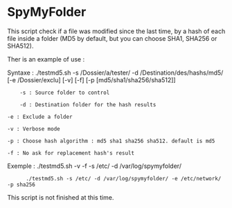 # SpyMyFolder
This script check if a file was modified since the last time, by a hash of each file inside a folder (MD5 by default, but you can choose SHA1, SHA256 or SHA512).

Ther is an example of use : 

Syntaxe :  ./testmd5.sh -s /Dossier/a/tester/ -d /Destination/des/hashs/md5/ [-e /Dossier/exclu] [-v] [-f] [-p [md5/sha1/sha256/sha512]]

    	-s : Source folder to control
    
    	-d : Destination folder for the hash results
 	  
	-e : Exclude a folder
	  
	-v : Verbose mode
		
	-p : Choose hash algorithm : md5 sha1 sha256 sha512. default is md5
		
	-f : No ask for replacement hash's result
		
Exemple : ./testmd5.sh -v -f -s /etc/ -d /var/log/spymyfolder/

          ./testmd5.sh -s /etc/ -d /var/log/spymyfolder/ -e /etc/network/ -p sha256


This script is not finished at this time.

